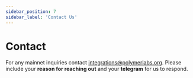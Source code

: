 ```yaml
---
sidebar_position: 7
sidebar_label: 'Contact Us'
---
```


# Contact

For any mainnet inquiries contact integrations@polymerlabs.org. Please include your **reason for reaching out** and your **telegram** for us to respond.
